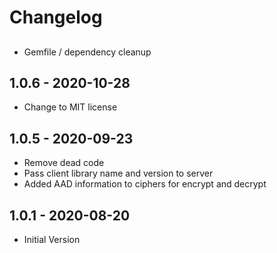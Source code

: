 # Changelog

## 
* Gemfile / dependency cleanup

## 1.0.6 - 2020-10-28
* Change to MIT license

## 1.0.5 - 2020-09-23
* Remove dead code
* Pass client library name and version to server
* Added AAD information to ciphers for encrypt and decrypt

## 1.0.1 - 2020-08-20
* Initial Version
